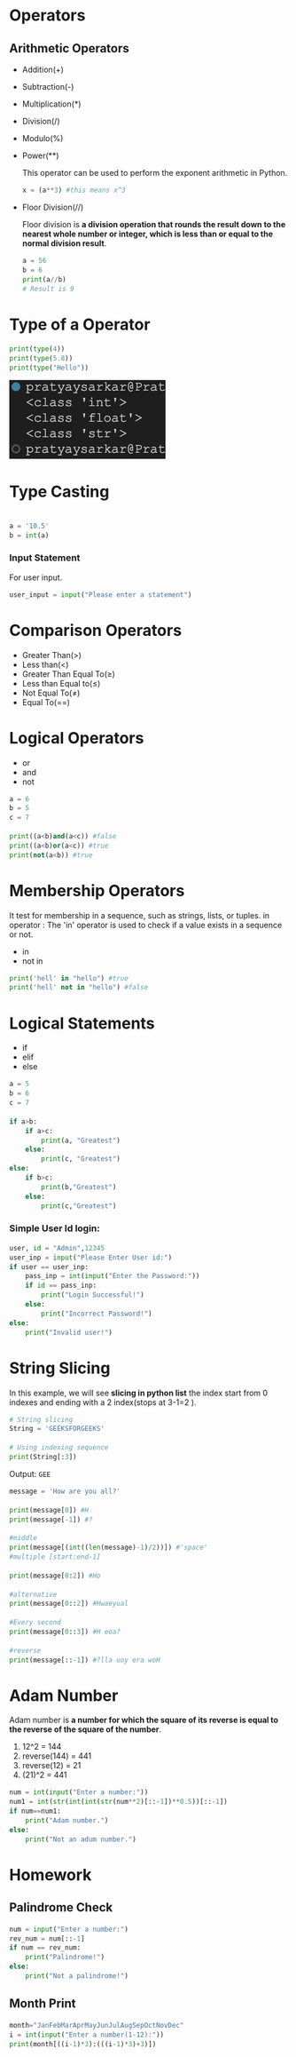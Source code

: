 # Operators

## Arithmetic Operators

- Addition(+)
- Subtraction(-)
- Multiplication(*)
- Division(/)
- Modulo(%)
- Power(**)

  This operator can be used to perform the exponent arithmetic in Python.
    
    ```python
    x = (a**3) #this means x^3
    ```
    
- Floor Division(//)
    
    Floor division is **a division operation that rounds the result down to the nearest whole number or integer, which is less than or equal to the normal division result**.
    
    ```python
    a = 56
    b = 6
    print(a//b)
    # Result is 9
    ```
    

# Type of a Operator

```python
print(type(4))
print(type(5.8))
print(type("Hello"))
```

![Operator Types](op.png)

# Type Casting

```python

a = '10.5'
b = int(a)
```

### Input Statement

For user input.

```python
user_input = input("Please enter a statement")
```

# Comparison Operators

- Greater Than(>)
- Less than(<)
- Greater Than Equal To(≥)
- Less than Equal to(≤)
- Not Equal To(≠)
- Equal To(==)

# Logical Operators

- or
- and
- not

```python
a = 6
b = 5
c = 7

print((a<b)and(a<c)) #false
print((a<b)or(a<c)) #true
print(not(a<b)) #true
```

# Membership Operators

It test for membership in a sequence, such as strings, lists, or tuples. in operator : The 'in' operator is used to check if a value exists in a sequence or not.

- in
- not in

```python
print('hell' in "hello") #true
print('hell' not in "hello") #false
```

# Logical Statements

- if
- elif
- else

```python
a = 5
b = 6
c = 7

if a>b:
	if a>c:
		print(a, "Greatest")
	else:
		print(c, "Greatest")
else:
	if b>c:
		print(b,"Greatest")
	else:
		print(c,"Greatest")
```

### Simple User Id login:

```python
user, id = "Admin",12345
user_inp = input("Please Enter User id:")
if user == user_inp:
    pass_inp = int(input("Enter the Password:"))
    if id == pass_inp:
        print("Login Successful!")
    else:
        print("Incorrect Password!")
else:
    print("Invalid user!")
```

# String Slicing

In this example, we will see **slicing in python list** the index start from 0 indexes and ending with a 2 index(stops at 3-1=2 ).

```python
# String slicing
String = 'GEEKSFORGEEKS'
 
# Using indexing sequence
print(String[:3])
```

Output: `GEE`

```python
message = 'How are you all?'

print(message[0]) #H
print(message[-1]) #?

#middle 
print(message[(int((len(message)-1)/2))]) #'space'
#multiple [start:end-1]

print(message[0:2]) #Ho

#alternative
print(message[0::2]) #Hwaeyual

#Every second
print(message[0::3]) #H eoa?

#reverse
print(message[::-1]) #?lla uoy era woH
```

# Adam Number

Adam number is **a number for which the square of its reverse is equal to the reverse of the square of the number**.

1. 12^2 = 144
2. reverse(144) = 441
3. reverse(12) = 21
4. (21)^2 = 441

```python
num = int(input("Enter a number:"))
num1 = int(str(int(int(str(num**2)[::-1])**0.5))[::-1])
if num==num1:
    print("Adam number.")
else:
    print("Not an adum number.")
```

# Homework

## Palindrome Check

```python
num = input("Enter a number:")
rev_num = num[::-1]
if num == rev_num:
    print("Palindrome!")
else:
    print("Not a palindrome!")
```

## Month Print

```python
month="JanFebMarAprMayJunJulAugSepOctNovDec"
i = int(input("Enter a number(1-12):"))
print(month[((i-1)*3):(((i-1)*3)+3)])
```
